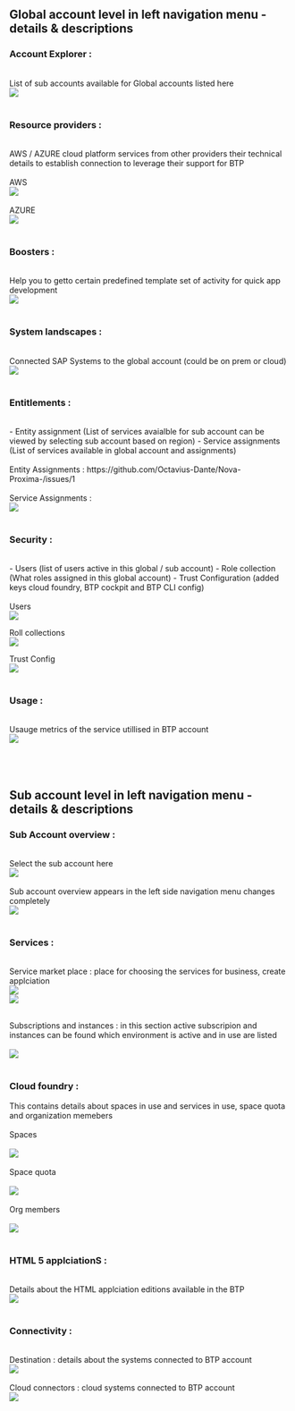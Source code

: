 ## Global account level in left navigation menu - details & descriptions 

### Account Explorer : 
</br>
List of sub accounts available for Global accounts listed here 
</br>
    <img src="./files/1_trial_account.png" >
</br>
</br>
	
### Resource providers : 
</br>
AWS / AZURE cloud platform services from other providers their technical details to establish connection to leverage their support for BTP
</br>
</br>
AWS
</br>
    <img src="./files/2.res.prov_1.png" >
</br>
</br>
AZURE
</br>
    <img src="./files/2.res.prov_2.png" >
</br>
</br>

### Boosters : 
</br>
Help you to getto certain predefined template set of activity for quick app development
</br>
    <img src="./files/3.BOOSTERS.png" >
</br>
</br>

### System landscapes :
</br>
Connected SAP Systems to the global account (could be on prem or cloud) 
</br>
    <img src="./files/4.system_landscapes.png" >
</br>
</br>

### Entitlements : 
</br>
- Entity assignment (List of services avaialble for sub account can be viewed by selecting sub account based on region)
- Service assignments (List of services available in global account and assignments)
</br>
</br>
Entity Assignments : https://github.com/Octavius-Dante/Nova-Proxima-/issues/1
</br>
</br>
Service Assignments : 
</br>
<img src="./files/4.service_assignment.png" >
</br>
</br>

### Security : 
</br>
- Users (list of users active in this global / sub account)
- Role collection (What roles assigned in this global account)
- Trust Configuration (added keys cloud foundry, BTP cockpit and BTP CLI config)
</br>
</br>
Users
</br>
<img src="./files/5.1users.png" >
</br>

Roll collections
</br>
<img src="./files/5.2roll_collection.png" >
</br>

Trust Config
</br>
<img src="./files/5.3trust_config.png" >
</br>
</br>

### Usage : 
</br>
Usauge metrics of the service utillised in BTP account 
</br>
    <img src="./files/6.usage.png" >
</br>
</br>
</br>
</br>

## Sub account level in left navigation menu - details & descriptions 

### Sub Account overview :
</br>
Select the sub account here
</br>    
<img src="./files/7.SUB_1.png" >
</br>
</br>
Sub account overview appears in the left side navigation menu changes completely 
</br>    
<img src="./files/8.SUB_2.png" >
</br>
</br>

### Services :

</br>
Service market place : place for choosing the services for business, create applciation 
</br>    
<img src="./files/9.SUB_3.png" >
</br>
<img src="./files/10.SUB_4.png" >
</br>
</br>

Subscriptions and instances : in this section active subscripion and instances can be found which environment is active and in use are listed 
</br>    
<img src="./files/11.SUB_5.png" >
</br>
</br>

### Cloud foundry :

This contains details about spaces in use and services in use, space quota and organization memebers
</br>    
Spaces 
</br>    
<img src="./files/12.SUB_6.png" >
</br>
</br>
Space quota
</br>    
<img src="./files/13.SUB_7.png" >
</br>
</br>
Org members 
</br>    
<img src="./files/14.SUB_8.png" >
</br>
</br>

### HTML 5 applciationS :

</br>    
Details about the HTML applciation editions available in the BTP 
</br>    
<img src="./files/15.SUB_9.png" >
</br>
</br>

### Connectivity :

</br>    
Destination : details about the systems connected to BTP account 
</br>    
<img src="./files/16.SUB_10.png" >
</br>
</br>    
Cloud connectors : cloud systems connected to BTP account 
</br>    
<img src="./files/17.SUB_11.png" >
</br>
</br>
